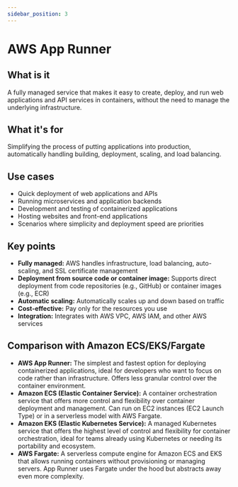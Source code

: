 ```yaml
---
sidebar_position: 3
---
```


# AWS App Runner

## What is it
A fully managed service that makes it easy to create, deploy, and run web applications and API services in containers, without the need to manage the underlying infrastructure.

## What it's for
Simplifying the process of putting applications into production, automatically handling building, deployment, scaling, and load balancing.

## Use cases
- Quick deployment of web applications and APIs
- Running microservices and application backends
- Development and testing of containerized applications
- Hosting websites and front-end applications
- Scenarios where simplicity and deployment speed are priorities

## Key points
- **Fully managed:** AWS handles infrastructure, load balancing, auto-scaling, and SSL certificate management
- **Deployment from source code or container image:** Supports direct deployment from code repositories (e.g., GitHub) or container images (e.g., ECR)
- **Automatic scaling:** Automatically scales up and down based on traffic
- **Cost-effective:** Pay only for the resources you use
- **Integration:** Integrates with AWS VPC, AWS IAM, and other AWS services

## Comparison with Amazon ECS/EKS/Fargate
- **AWS App Runner:** The simplest and fastest option for deploying containerized applications, ideal for developers who want to focus on code rather than infrastructure. Offers less granular control over the container environment.
- **Amazon ECS (Elastic Container Service):** A container orchestration service that offers more control and flexibility over container deployment and management. Can run on EC2 instances (EC2 Launch Type) or in a serverless model with AWS Fargate.
- **Amazon EKS (Elastic Kubernetes Service):** A managed Kubernetes service that offers the highest level of control and flexibility for container orchestration, ideal for teams already using Kubernetes or needing its portability and ecosystem.
- **AWS Fargate:** A serverless compute engine for Amazon ECS and EKS that allows running containers without provisioning or managing servers. App Runner uses Fargate under the hood but abstracts away even more complexity. 